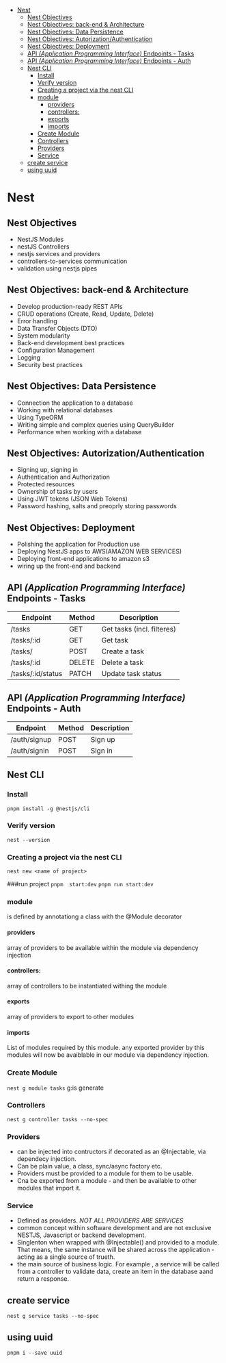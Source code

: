 - [Nest](#nest)
  - [Nest Objectives](#nest-objectives)
  - [Nest Objectives: back-end \& Architecture](#nest-objectives-back-end--architecture)
  - [Nest Objectives: Data Persistence](#nest-objectives-data-persistence)
  - [Nest Objectives: Autorization/Authentication](#nest-objectives-autorizationauthentication)
  - [Nest Objectives: Deployment](#nest-objectives-deployment)
  - [API _(Application Programming Interface)_ Endpoints - Tasks](#api-application-programming-interface-endpoints---tasks)
  - [API _(Application Programming Interface)_ Endpoints - Auth](#api-application-programming-interface-endpoints---auth)
  - [Nest CLI](#nest-cli)
    - [Install](#install)
    - [Verify version](#verify-version)
    - [Creating a project via the nest CLI](#creating-a-project-via-the-nest-cli)
    - [module](#module)
      - [providers](#providers)
      - [controllers:](#controllers)
      - [exports](#exports)
      - [imports](#imports)
    - [Create Module](#create-module)
    - [Controllers](#controllers-1)
    - [Providers](#providers-1)
    - [Service](#service)
  - [create service](#create-service)
  - [using uuid](#using-uuid)

# Nest

## Nest Objectives

- NestJS Modules
- nestJS Controllers
- nestjs services and providers
- controllers-to-services communication
- validation using nestjs pipes

## Nest Objectives: back-end & Architecture

- Develop production-ready REST APIs
- CRUD operations (Create, Read, Update, Delete)
- Error handling
- Data Transfer Objects (DTO)
- System modularity
- Back-end development best practices
- Configuration Management
- Logging
- Security best practices

## Nest Objectives: Data Persistence

- Connection the application to a database
- Working with relational databases
- Using TypeORM
- Writing simple and complex queries using QueryBuilder
- Performance when working with a database

## Nest Objectives: Autorization/Authentication

- Signing up, signing in
- Authentication and Authorization
- Protected resources
- Ownership of tasks by users
- Using JWT tokens (JSON Web Tokens)
- Password hashing, salts and preoprly storing passwords

## Nest Objectives: Deployment

- Polishing the application for Production use
- Deploying NestJS apps to AWS(AMAZON WEB SERVICES)
- Deploying front-end applications to amazon s3
- wiring up the front-end and backend

## API _(Application Programming Interface)_ Endpoints - Tasks

| Endpoint          | Method | Description                |
| ----------------- | ------ | -------------------------- |
| /tasks            | GET    | Get tasks (incl. filteres) |
| /tasks/:id        | GET    | Get task                   |
| /tasks/           | POST   | Create a task              |
| /tasks/:id        | DELETE | Delete a task              |
| /tasks/:id/status | PATCH  | Update task status         |

## API _(Application Programming Interface)_ Endpoints - Auth

| Endpoint     | Method | Description |
| ------------ | ------ | ----------- |
| /auth/signup | POST   | Sign up     |
| /auth/signin | POST   | Sign in     |

## Nest CLI

### Install

`pnpm install -g @nestjs/cli`

### Verify version

`nest --version`

### Creating a project via the nest CLI

`nest new <name of project>`

###run project
`pnpm  start:dev`
`pnpm run start:dev`

### module

is defined by annotationg a class with the @Module decorator

#### providers

array of providers to be available within the module via dependency injection

#### controllers:

array of controllers to be instantiated withing the module

#### exports

array of providers to export to other modules

#### imports

List of modules required by this module.
any exported provider by this modules will now be avaiblable in our module via dependency injection.

### Create Module

`nest g module tasks`
g:is generate

### Controllers

`nest g controller tasks --no-spec`

### Providers

- can be injected into contructors if decorated as an @Injectable, via dependecy injection.
- Can be plain value, a class, sync/async factory etc.
- Providers must be provided to a module for them to be usable.
- Cna be exported from a module - and then be available to other modules that import it.

### Service

- Defined as providers. _NOT ALL PROVIDERS ARE SERVICES_
- common concept within software development and are not exclusive NESTJS, Javascript or backend development.
- Singlenton when wrapped with @Injectable() and provided to a module. That means, the same instance will be shared across the application - acting as a single source of trueth.
- the main source of business logic. For example , a service will be called from a controller to validate data, create an item in the database aand return a response.

## create service

`nest g service tasks --no-spec`

## using uuid

`pnpm i --save uuid`
